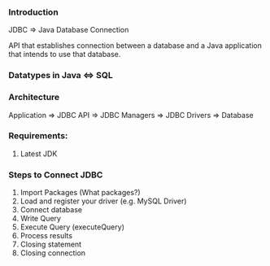 ### Introduction

JDBC => Java Database Connection


API that establishes connection between a database and a Java application that intends to use that database.

### Datatypes in Java <=> SQL

### Architecture

Application => JDBC API => JDBC Managers => JDBC Drivers => Database

### Requirements:
1. Latest JDK

### Steps to Connect JDBC
1. Import Packages (What packages?)
2. Load and register your driver (e.g. MySQL Driver)
3. Connect database
4. Write Query
5. Execute Query (executeQuery)
6. Process results
7. Closing statement
8. Closing connection